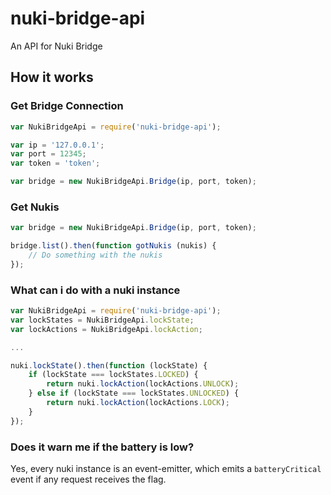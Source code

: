 # nuki-bridge-api
An API for Nuki Bridge

## How it works

### Get Bridge Connection
``` js
var NukiBridgeApi = require('nuki-bridge-api');

var ip = '127.0.0.1';
var port = 12345;
var token = 'token';

var bridge = new NukiBridgeApi.Bridge(ip, port, token);
```

### Get Nukis
``` js
var bridge = new NukiBridgeApi.Bridge(ip, port, token);

bridge.list().then(function gotNukis (nukis) {
    // Do something with the nukis
});
```

### What can i do with a nuki instance
``` js
var NukiBridgeApi = require('nuki-bridge-api');
var lockStates = NukiBridgeApi.lockState;
var lockActions = NukiBridgeApi.lockAction;

...

nuki.lockState().then(function (lockState) {
    if (lockState === lockStates.LOCKED) {
        return nuki.lockAction(lockActions.UNLOCK);
    } else if (lockState === lockStates.UNLOCKED) {
        return nuki.lockAction(lockActions.LOCK);
    }
});
```

### Does it warn me if the battery is low?
Yes, every nuki instance is an event-emitter, which emits a `batteryCritical` event if any request receives the flag.
